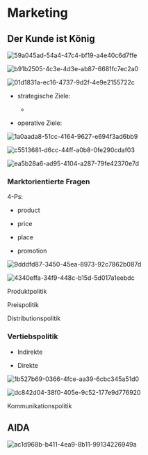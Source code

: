 # Marketing



## Der Kunde ist König

![59a045ad-54a4-47c4-bf19-a4e40c6d7ffe](file:///C:/Users/bsulj/Pictures/Typedown/59a045ad-54a4-47c4-bf19-a4e40c6d7ffe.png)



![b91b2505-4c3e-4d3e-ab87-6681fc7ec2a0](file:///C:/Users/bsulj/Pictures/Typedown/b91b2505-4c3e-4d3e-ab87-6681fc7ec2a0.png)

![01d1831a-ec16-4737-9d2f-4e9e2155722c](file:///C:/Users/bsulj/Pictures/Typedown/01d1831a-ec16-4737-9d2f-4e9e2155722c.png)



- strategische Ziele:
  
  - 

- operative Ziele:
  
  

![1a0aada8-51cc-4164-9627-e694f3ad6bb9](file:///C:/Users/bsulj/Pictures/Typedown/1a0aada8-51cc-4164-9627-e694f3ad6bb9.png)



![c5513681-d6cc-44ff-a0b8-0fe290cdaf03](file:///C:/Users/bsulj/Pictures/Typedown/c5513681-d6cc-44ff-a0b8-0fe290cdaf03.png)

![ea5b28a6-ad95-4104-a287-79fe42370e7d](file:///C:/Users/bsulj/Pictures/Typedown/ea5b28a6-ad95-4104-a287-79fe42370e7d.png)



### Marktorientierte Fragen

4-Ps:

- product

- price

- place

- promotion

![9dddfd87-3450-45ea-8973-92c7862b087d](file:///C:/Users/bsulj/Pictures/Typedown/9dddfd87-3450-45ea-8973-92c7862b087d.png)

![4340effa-34f9-448c-b15d-5d017a1eebdc](file:///C:/Users/bsulj/Pictures/Typedown/4340effa-34f9-448c-b15d-5d017a1eebdc.png)



Produktpolitik

Preispolitik

Distributionspolitik



### Vertiebspolitik

- Indirekte 

- Direkte

![1b527b69-0366-4fce-aa39-6cbc345a51d0](file:///C:/Users/bsulj/Pictures/Typedown/1b527b69-0366-4fce-aa39-6cbc345a51d0.png)

![dc842d04-38f0-405e-9c52-177e9d776920](file:///C:/Users/bsulj/Pictures/Typedown/dc842d04-38f0-405e-9c52-177e9d776920.png)



Kommunikationspolitik

## AIDA

![ac1d968b-b411-4ea9-8b11-99134226949a](file:///C:/Users/bsulj/Pictures/Typedown/ac1d968b-b411-4ea9-8b11-99134226949a.png)


